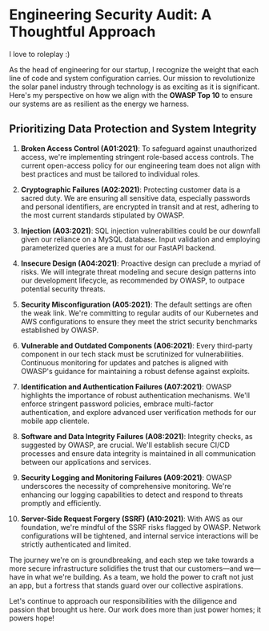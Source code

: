 # Engineering Security Audit: A Thoughtful Approach

I love to roleplay :)

As the head of engineering for our startup, I recognize the weight that each line of code and system configuration carries. Our mission to revolutionize the solar panel industry through technology is as exciting as it is significant. Here's my perspective on how we align with the **OWASP Top 10** to ensure our systems are as resilient as the energy we harness.

## Prioritizing Data Protection and System Integrity

1. **Broken Access Control (A01:2021)**: To safeguard against unauthorized access, we're implementing stringent role-based access controls. The current open-access policy for our engineering team does not align with best practices and must be tailored to individual roles.

2. **Cryptographic Failures (A02:2021)**: Protecting customer data is a sacred duty. We are ensuring all sensitive data, especially passwords and personal identifiers, are encrypted in transit and at rest, adhering to the most current standards stipulated by OWASP.

3. **Injection (A03:2021)**: SQL injection vulnerabilities could be our downfall given our reliance on a MySQL database. Input validation and employing parameterized queries are a must for our FastAPI backend.

4. **Insecure Design (A04:2021)**: Proactive design can preclude a myriad of risks. We will integrate threat modeling and secure design patterns into our development lifecycle, as recommended by OWASP, to outpace potential security threats.

5. **Security Misconfiguration (A05:2021)**: The default settings are often the weak link. We're committing to regular audits of our Kubernetes and AWS configurations to ensure they meet the strict security benchmarks established by OWASP.

6. **Vulnerable and Outdated Components (A06:2021)**: Every third-party component in our tech stack must be scrutinized for vulnerabilities. Continuous monitoring for updates and patches is aligned with OWASP's guidance for maintaining a robust defense against exploits.

7. **Identification and Authentication Failures (A07:2021)**: OWASP highlights the importance of robust authentication mechanisms. We'll enforce stringent password policies, embrace multi-factor authentication, and explore advanced user verification methods for our mobile app clientele.

8. **Software and Data Integrity Failures (A08:2021)**: Integrity checks, as suggested by OWASP, are crucial. We'll establish secure CI/CD processes and ensure data integrity is maintained in all communication between our applications and services.

9. **Security Logging and Monitoring Failures (A09:2021)**: OWASP underscores the necessity of comprehensive monitoring. We're enhancing our logging capabilities to detect and respond to threats promptly and efficiently.

10. **Server-Side Request Forgery (SSRF) (A10:2021)**: With AWS as our foundation, we're mindful of the SSRF risks flagged by OWASP. Network configurations will be tightened, and internal service interactions will be strictly authenticated and limited.

The journey we're on is groundbreaking, and each step we take towards a more secure infrastructure solidifies the trust that our customers—and we—have in what we're building. As a team, we hold the power to craft not just an app, but a fortress that stands guard over our collective aspirations.

Let's continue to approach our responsibilities with the diligence and passion that brought us here. Our work does more than just power homes; it powers hope!
